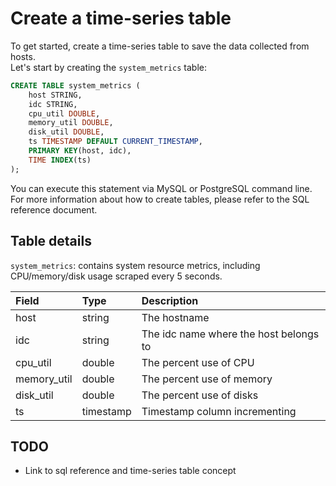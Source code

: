 # Create a time-series table
To get started, create a time-series table to save the data collected from hosts.<br>
Let's start by creating the `system_metrics` table:

``` sql
CREATE TABLE system_metrics (
    host STRING,
    idc STRING,
    cpu_util DOUBLE,
    memory_util DOUBLE,
    disk_util DOUBLE,
    ts TIMESTAMP DEFAULT CURRENT_TIMESTAMP,
    PRIMARY KEY(host, idc),
    TIME INDEX(ts)
);
```
You can execute this statement via MySQL or PostgreSQL command line.<br>
For more information about how to create tables, please refer to the SQL reference document.

## Table details
`system_metrics`: contains system resource metrics, including CPU/memory/disk usage
scraped every 5 seconds.

| Field        | Type      | Description                            |
|:-------------|:----------|:---------------------------------------|
| host         | string    | The hostname                           |
| idc          | string    | The idc name where the host belongs to |
| cpu\_util    | double    | The percent use of CPU                 |
| memory\_util | double    | The percent use of memory              |
| disk\_util   | double    | The percent use of disks               |
| ts           | timestamp | Timestamp column incrementing          |

## TODO
- Link to sql reference and time-series table concept
